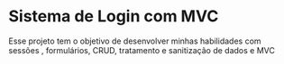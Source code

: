 # Sistema de Login com MVC
 Esse projeto tem o objetivo de desenvolver minhas habilidades com sessões , formulários, CRUD, tratamento e sanitização de dados e MVC
